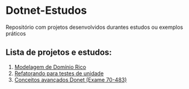 # Dotnet-Estudos
Repositório com projetos desenvolvidos durantes estudos ou exemplos práticos

## Lista de projetos e estudos:
1. [Modelagem de Domínio Rico](/PaymentContext "Modelagem de Domínio Rico")
2. [Refatorando para testes de unidade](/Store "Refatorando para testes de unidade")
3. [Conceitos avançados Donet (Exame 70-483)](/PrepToExam70-483/Exemplos01/ "Conceitos avançados Donet (Exame 70-483)")
